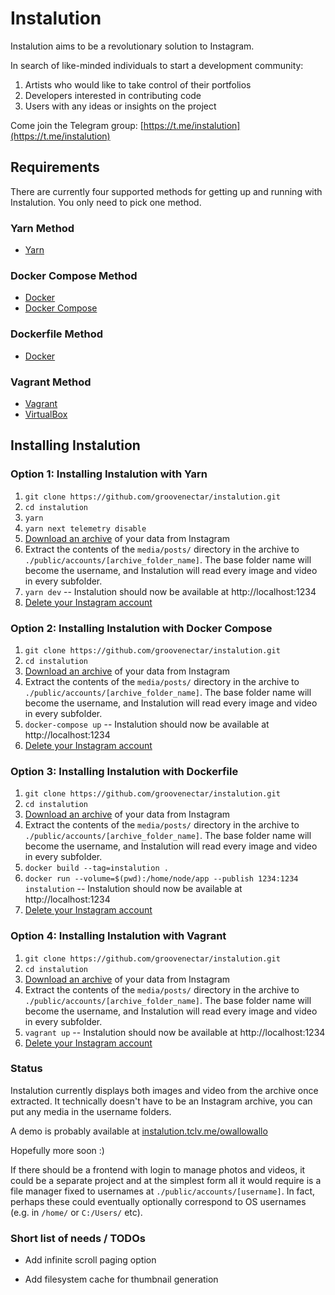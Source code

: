 # Instalution

Instalution aims to be a revolutionary solution to Instagram.

In search of like-minded individuals to start a development community:

1) Artists who would like to take control of their portfolios
2) Developers interested in contributing code
3) Users with any ideas or insights on the project

Come join the Telegram group: [https://t.me/instalution](https://t.me/instalution)

## Requirements

There are currently four supported methods for getting up and running with Instalution. You only need to pick one method.

### Yarn Method

- [Yarn](https://yarnpkg.com/)

### Docker Compose Method

- [Docker](https://docs.docker.com/get-docker/)
- [Docker Compose](https://docs.docker.com/compose/install/)

### Dockerfile Method

- [Docker](https://docs.docker.com/get-docker/)

### Vagrant Method

- [Vagrant](https://vagrantup.com/)
- [VirtualBox](https://virtualbox.org/)

## Installing Instalution

### Option 1: Installing Instalution with Yarn
1) `git clone https://github.com/groovenectar/instalution.git`
2) `cd instalution`
3) `yarn`
4) `yarn next telemetry disable`
5) [Download an archive](https://help.instagram.com/181231772500920) of your data from Instagram
6) Extract the contents of the `media/posts/` directory in the archive to `./public/accounts/[archive_folder_name]`. The base folder name will become the username, and Instalution will read every image and video in every subfolder.
7) `yarn dev` -- Instalution should now be available at http://localhost:1234
8) [Delete your Instagram account](https://help.instagram.com/139886812848894/)

### Option 2: Installing Instalution with Docker Compose
1) `git clone https://github.com/groovenectar/instalution.git`
2) `cd instalution`
3) [Download an archive](https://help.instagram.com/181231772500920) of your data from Instagram
4) Extract the contents of the `media/posts/` directory in the archive to `./public/accounts/[archive_folder_name]`. The base folder name will become the username, and Instalution will read every image and video in every subfolder.
5) `docker-compose up` -- Instalution should now be available at http://localhost:1234
6) [Delete your Instagram account](https://help.instagram.com/139886812848894/)

### Option 3: Installing Instalution with Dockerfile

1) `git clone https://github.com/groovenectar/instalution.git`
2) `cd instalution`
3) [Download an archive](https://help.instagram.com/181231772500920) of your data from Instagram
4) Extract the contents of the `media/posts/` directory in the archive to `./public/accounts/[archive_folder_name]`. The base folder name will become the username, and Instalution will read every image and video in every subfolder.
5) `docker build --tag=instalution .`
6) `docker run --volume=$(pwd):/home/node/app --publish 1234:1234 instalution` -- Instalution should now be available at http://localhost:1234
7) [Delete your Instagram account](https://help.instagram.com/139886812848894/)

### Option 4: Installing Instalution with Vagrant
1) `git clone https://github.com/groovenectar/instalution.git`
2) `cd instalution`
3) [Download an archive](https://help.instagram.com/181231772500920) of your data from Instagram
4) Extract the contents of the `media/posts/` directory in the archive to `./public/accounts/[archive_folder_name]`. The base folder name will become the username, and Instalution will read every image and video in every subfolder.
5) `vagrant up` -- Instalution should now be available at http://localhost:1234
6) [Delete your Instagram account](https://help.instagram.com/139886812848894/)

### Status

Instalution currently displays both images and video from the archive once extracted. It technically doesn't have to be an Instagram archive, you can put any media in the username folders.

A demo is probably available at [instalution.tclv.me/owallowallo](https://instalution.tclv.me/owallowallo)

Hopefully more soon :)

If there should be a frontend with login to manage photos and videos, it could be a separate project and at the simplest form all it would require is a file manager fixed to usernames at `./public/accounts/[username]`. In fact, perhaps these could eventually optionally correspond to OS usernames (e.g. in `/home/` or `C:/Users/` etc).

### Short list of needs / TODOs

- Add infinite scroll paging option

- Add filesystem cache for thumbnail generation
